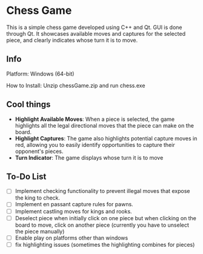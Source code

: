 # Chess Game

This is a simple chess game developed using C++ and Qt. GUI is done through Qt. It showcases available moves and captures for the selected piece, and clearly indicates whose turn it is to move.

## Info
Platform: Windows (64-bit)

How to Install:
Unzip chessGame.zip and run chess.exe

## Cool things

- **Highlight Available Moves**: When a piece is selected, the game highlights all the legal directional moves that the piece can make on the board.
- **Highlight Captures**: The game also highlights potential capture moves in red, allowing you to easily identify opportunities to capture their opponent's pieces.
- **Turn Indicator**: The game displays whose turn it is to move

## To-Do List

- [ ] Implement checking functionality to prevent illegal moves that expose the king to check.
- [ ] Implement en passant capture rules for pawns.
- [ ] Implement castling moves for kings and rooks.
- [ ] Deselect piece when initially click on one piece but when clicking on the board to move, click on another piece (currently you have to unselect the piece manually)
- [ ] Enable play on platforms other than windows
- [ ] fix highlighting issues (sometimes the highlighting combines for pieces)
